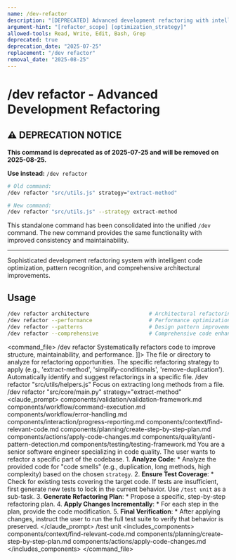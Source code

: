 ```yaml
---
name: /dev-refactor
description: "[DEPRECATED] Advanced development refactoring with intelligent code optimization, pattern recognition, and architectural improvements - use /dev refactor instead"
argument-hint: "[refactor_scope] [optimization_strategy]"
allowed-tools: Read, Write, Edit, Bash, Grep
deprecated: true
deprecation_date: "2025-07-25"
replacement: "/dev refactor"
removal_date: "2025-08-25"
---
```

# /dev refactor - Advanced Development Refactoring

## ⚠️ DEPRECATION NOTICE

**This command is deprecated as of 2025-07-25 and will be removed on 2025-08-25.**

**Use instead:** `/dev refactor`

```bash
# Old command:
/dev refactor "src/utils.js" strategy="extract-method"

# New command:
/dev refactor "src/utils.js" --strategy extract-method
```

This standalone command has been consolidated into the unified `/dev` command. The new command provides the same functionality with improved consistency and maintainability.

---

Sophisticated development refactoring system with intelligent code optimization, pattern recognition, and comprehensive architectural improvements.
## Usage
```bash
/dev refactor architecture                   # Architectural refactoring
/dev refactor --performance                  # Performance optimization refactoring
/dev refactor --patterns                     # Design pattern improvements
/dev refactor --comprehensive                # Comprehensive code enhancement
```
<command_file>
  <metadata>
    <name>/dev refactor</name>
    <purpose>Systematically refactors code to improve structure, maintainability, and performance.</purpose>
    <usage>
      <![CDATA[
      /dev refactor "[target_file_or_directory]" <strategy="extract-method">
      ]]>
    </usage>
  </metadata>
  <arguments>
    <argument name="target" type="string" required="true">
      <description>The file or directory to analyze for refactoring opportunities.</description>
    </argument>
    <argument name="strategy" type="string" required="false" default="all">
      <description>The specific refactoring strategy to apply (e.g., 'extract-method', 'simplify-conditionals', 'remove-duplication').</description>
    </argument>
  </arguments>
  <examples>
    <example>
      <description>Automatically identify and suggest refactorings in a specific file.</description>
      <usage>/dev refactor "src/utils/helpers.js"</usage>
    </example>
    <example>
      <description>Focus on extracting long methods from a file.</description>
      <usage>/dev refactor "src/core/main.py" strategy="extract-method"</usage>
    </example>
  </examples>
  <claude_prompt>
    <prompt>
      <!-- Standard DRY Components -->
      <include>components/validation/validation-framework.md</include>
      <include>components/workflow/command-execution.md</include>
      <include>components/workflow/error-handling.md</include>
      <include>components/interaction/progress-reporting.md</include>
      <!-- Command-specific components -->
      <include>components/context/find-relevant-code.md</include>
      <include>components/planning/create-step-by-step-plan.md</include>
      <include>components/actions/apply-code-changes.md</include>
      <include>components/quality/anti-pattern-detection.md</include>
      <include>components/testing/testing-framework.md</include>
      You are a senior software engineer specializing in code quality. The user wants to refactor a specific part of the codebase.
      1.  **Analyze Code**:
          *   Analyze the provided code for "code smells" (e.g., duplication, long methods, high complexity) based on the chosen `strategy`.
      2.  **Ensure Test Coverage**:
          *   Check for existing tests covering the target code. If tests are insufficient, first generate new tests to lock in the current behavior. Use `/test unit` as a sub-task.
      3.  **Generate Refactoring Plan**:
          *   Propose a specific, step-by-step refactoring plan.
      4.  **Apply Changes Incrementally**:
          *   For each step in the plan, provide the code modification.
      5.  **Final Verification**:
          *   After applying changes, instruct the user to run the full test suite to verify that behavior is preserved.
    </prompt>
  </claude_prompt>
  <dependencies>
    <chain>
      <command>/test unit</command>
    </chain>
    <includes_components>
      <component>components/context/find-relevant-code.md</component>
      <component>components/planning/create-step-by-step-plan.md</component>
      <component>components/actions/apply-code-changes.md</component>
    </includes_components>
  </dependencies>
</command_file>